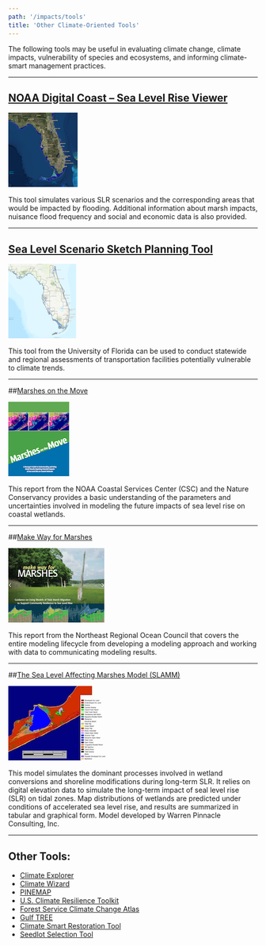 ```yaml
---
path: '/impacts/tools'
title: 'Other Climate-Oriented Tools'
---
```


<content-header icon="tools" title="Other Climate-Oriented Tools">
</content-header>

The following tools may be useful in evaluating climate change, climate impacts, vulnerability of species and ecosystems, and informing climate-smart management practices.

---

## [NOAA Digital Coast – Sea Level Rise Viewer](http://coast.noaa.gov/digitalcoast/tools/slr)

<div class="float-left thumbnail-small">
<img src="tools-noaa-slr.png"></img>
</div>

This tool simulates various SLR scenarios and the corresponding areas that would be impacted by flooding. Additional information about marsh impacts, nuisance flood frequency and social and economic data is also provided.

<div class="clear"></div>
<hr />

## [Sea Level Scenario Sketch Planning Tool](http://sls.geoplan.ufl.edu/#intro)

<div class="float-left thumbnail-small">
<img src="tools-fl-seasketch.png"></img>
</div>

This tool from the University of Florida can be used to conduct statewide and regional assessments of transportation facilities potentially vulnerable to climate trends.

<div class="clear"></div>
<hr />

##[Marshes on the Move](https://coast.noaa.gov/data/digitalcoast/pdf/marshes-on-the-move.pdf)

<div class="float-left thumbnail-small">
<img src="tools-motm.png"></img>
</div>

This report from the NOAA Coastal Services Center (CSC) and the Nature Conservancy provides a basic understanding of the parameters and uncertainties involved in modeling the future impacts of sea level rise on coastal wetlands.

<div class="clear"></div>
<hr />

##[Make Way for Marshes](http://northeastoceancouncil.org/committees/coastal-hazards-resilience/resilient-shorelines/make-way-for-marshes/)

<div class="float-left thumbnail-small">
<img src="tools-mwfm.png"></img>
</div>

This report from the Northeast Regional Ocean Council that covers the entire modeling lifecycle from developing a modeling approach and working with data to communicating modeling results.

<div class="clear"></div>
<hr />

##[The Sea Level Affecting Marshes Model (SLAMM)](http://warrenpinnacle.com/prof/SLAMM/)

<div class="float-left thumbnail-small">
<img src="tools-slamm.jpg"></img>
</div>

This model simulates the dominant processes involved in wetland conversions and shoreline modifications during long-term SLR. It relies on digital elevation data to simulate the long-term impact of seal level rise (SLR) on tidal zones. Map distributions of wetlands are predicted under conditions of accelerated sea level rise, and results are summarized in tabular and graphical form. Model developed by Warren Pinnacle Consulting, Inc.

<div class="clear"></div>
<hr />

## Other Tools:

- [Climate Explorer](http://toolkit.climate.gov/climate-explorer/)
- [Climate Wizard](http://climatewizard.org/)
- [PINEMAP](http://www.nc-climate.ncsu.edu/pinemap/index.php)
- [U.S. Climate Resilience Toolkit](https://toolkit.climate.gov/tools)
- [Forest Service Climate Change Atlas](http://www.fs.fed.us/nrs/atlas/)
- [Gulf TREE](http://www.gulftree.org/)
- [Climate Smart Restoration Tool](https://climaterestorationtool.org/csrt/)
- [Seedlot Selection Tool](https://seedlotselectiontool.org/sst/)
